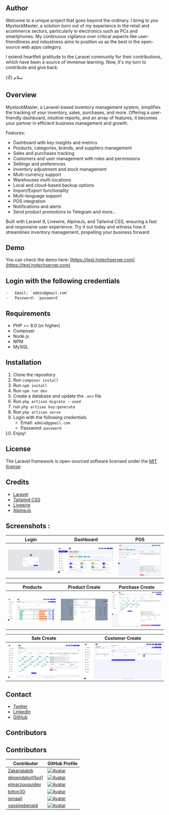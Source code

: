 ## Author 

Welcome to a unique project that goes beyond the ordinary. I bring to you MystockMaster, a solution born out of my experience in the retail and ecommerce sectors, particularly in electronics such as PCs and smartphones. My continuous vigilance over critical aspects like user-friendliness and robustness aims to position us as the best in the open-source web apps category.

I extend heartfelt gratitude to the Laravel community for their contributions, which have been a source of immense learning. Now, it's my turn to contribute and give back.

(✌) سلام

## Overview 

MystockMaster, a Laravel-based inventory management system, simplifies the tracking of your inventory, sales, purchases, and more. Offering a user-friendly dashboard, intuitive reports, and an array of features, it becomes your partner in efficient business management and growth.

Features:
- Dashboard with key insights and metrics
- Products, categories, brands, and suppliers management
- Sales and purchases tracking
- Customers and user management with roles and permissions
- Settings and preferences
- Inventory adjustment and stock management
- Multi-currency support
- Warehouses multi-locations
- Local and cloud-based backup options
- Import/Export functionality
- Multi-language support
- POS integration
- Notifications and alerts
- Send product promotions to Telegram
    and more...

Built with Laravel 9, Livewire, AlpineJs, and Tailwind CSS, ensuring a fast and responsive user experience. Try it out today and witness how it streamlines inventory management, propelling your business forward.

## Demo

You can check the demo here: 
[https://test.hotechserver.com](https://test.hotechserver.com)


## Login with the following credentials
    -   Email: `admin@gmail.com`
    -   Password: `password`

## Requirements

-   PHP >= 8.0 (or higher)
-   Composer
-   Node.js
-   NPM
-   MySQL

## Installation

1.  Clone the repository
2.  Run `composer install`
3.  Run `npm install`
4.  Run `npm run dev`
5.  Create a database and update the `.env` file
6.  Run `php artisan migrate --seed`
7.  run `php artisan key:generate`
8.  Run `php artisan serve`
9.  Login with the following credentials
    -   Email: `admin@ggmail.com`
    -   Password: `password`
10.  Enjoy!

## License

The Laravel framework is open-sourced software licensed under the [MIT license](https://opensource.org/licenses/MIT).

## Credits

-   [Laravel](https://laravel.com/)
-   [Tailwind CSS](https://tailwindcss.com/)
-   [Livewire](https://laravel-livewire.com/)
-   [AlpineJs]()

## Screenshots : 

| Login | Dashboard | POS |
| --- | --- | --- |
| ![Login](screens/login.png) | ![Dashboard](screens/dashboard.png) | ![POS](screens/pos.png) |

| Products | Product Create | Purchase Create |
| --- | --- | --- |
| ![Products](screens/products.png) | ![Product Create](screens/product-modal.png) | ![Purchase Create](screens/purchase-create.png) |

| Sale Create | Customer Create |
| --- | --- |
| ![Sale Create](screens/sale-create.png) | ![Customer Create](screens/customer-modal.png) |

## Contact

-   [Twitter](https://twitter.com/zakarialabib)
-   [LinkedIn](https://www.linkedin.com/in/zakaria-labib/)
-   [GitHub](https://www.github.com/zakarialabib/)

## Contributors
## Contributors

| Contributor | GitHub Profile |
| --- | --- |
| [Zakarialabib](https://github.com/Zakarialabib) | [![Avatar](https://github.com/Zakarialabib.png?size=50)](https://github.com/Zakarialabib) |
| [dependabot[bot]](https://github.com/dependabot[bot]) | [![Avatar](https://github.com/dependabot[bot].png?size=50)](https://github.com/dependabot[bot]) |
| [elmarzouguidev](https://github.com/elmarzouguidev) | [![Avatar](https://github.com/elmarzouguidev.png?size=50)](https://github.com/elmarzouguidev) |
| [bilton30](https://github.com/bilton30) | [![Avatar](https://github.com/bilton30.png?size=50)](https://github.com/bilton30) |
| [ismaail](https://github.com/ismaail) | [![Avatar](https://github.com/ismaail.png?size=50)](https://github.com/ismaail) |
| [yassinebenaid](https://github.com/yassinebenaid) | [![Avatar](https://github.com/yassinebenaid.png?size=50)](https://github.com/yassinebenaid) |
